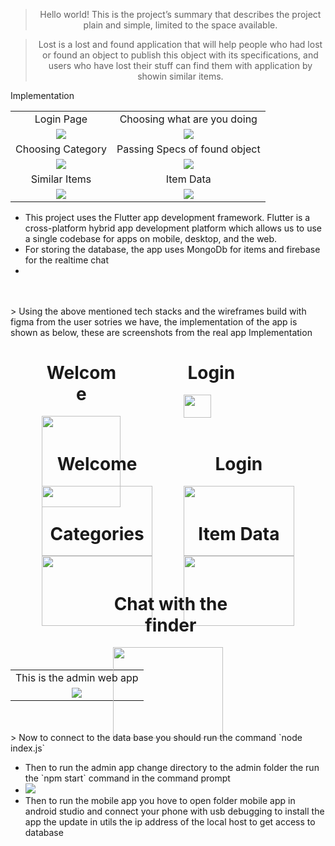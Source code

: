 <div align="center">

</div>

<div align="center">

> Hello world! This is the project’s summary that describes the project plain and simple, limited to the space available. 

> Lost is a lost and found application that will help people who had lost or found an object to publish this object with its specifications, and users who have lost their stuff can find them with application by showin similar items.
 </div>


 <table align="center" style="text-align: center;">
   <tr>Implementation</tr>
   <tr>
       <td>Login Page</td>
    <td>Choosing what are you doing</td>
   </tr>
   
   <tr>
     <td><img src="./Readme/one.png"/></td>
     <td><img src="./Readme/2.png"/></td>
     
   </tr>
   <tr>
       <td>Choosing Category</td>
    <td>Passing Specs of found object</td>
   </tr>
   
   <tr>
     <td><img src="./Readme/three.png"/></td>
     <td><img src="./Readme/four.png"/></td>
     
   </tr>
   <tr>
       <td>Similar Items</td>
    <td>Item Data</td>
   </tr>
   
   <tr>
     <td><img src="./Readme/five.png"/></td>
     <td><img src="./Readme/six.png"/></td>
     
   </tr>      
      
</table>
<ul>  
   <li>
      This project uses the Flutter app development framework. Flutter is a cross-platform hybrid app development platform which allows us to use a single codebase for apps on mobile, desktop, and the web.
   </li>
   <li>
       For storing the database, the app uses MongoDb for items and firebase for the realtime chat
      </li>
      <li>
      </ul>
      <br><br>
> Using the above mentioned tech stacks and the wireframes build with figma from the user sotries we have, the implementation of the app is shown as below, these are screenshots from the real app

<table align="center" style="text-align: center;">
   <tr>Implementation</tr>
 
   
   <tr>
    <div style="display:flex;justify-content:space-around; flex-direction: row;">
    <div style="width: 25%;">
      <h1 style="text-align: center; width: 100%;">Welcome</h1>
      <img src="./Readme/sc1.jpeg" width="100%"/>
    </div>
    <div style="width: 35%;">
      <h1 style="text-align: center; width: 50%;">Login</h1>
      <img src="./Readme/sc2.jpeg" width="50%"/>
    </div>
   </div>   
  </tr> 
   
   <tr>
    <div style="display:flex;justify-content:space-evenly;">
      <div style="width: 35%;">
        <h1 style="text-align: center; width: 100%;">Welcome</h1>
        <img src="./Readme/sc5.jpeg" width="100%"/>
      </div>
      <div style="width: 35%;">
        <h1 style="text-align: center; width: 100%;">Login</h1>
        <img src="./Readme/sc4.jpeg" width="100%"/>
      </div>
     </div>     
   </tr>
   
   
   <tr>
    <div style="display:flex;justify-content:space-evenly;">
      <div style="width: 35%;">
        <h1 style="text-align: center; width: 100%;">Categories</h1>
        <img src="./Readme/sc6.jpeg" width="100%"/>
      </div>
      <div style="width: 35%;">
        <h1 style="text-align: center; width: 100%;">Item Data</h1>
        <img src="./Readme/sc7.jpeg" width="100%"/>
      </div>
     </div>          
   </tr>   
   <tr>
    <div style="display:flex;justify-content:space-evenly;">
      <div style="width: 35%;">
        <h1 style="text-align: center; width: 105%;">Chat with the finder</h1>
        <img src="./Readme/sc3.jpeg" width="100%"/>
      </div>
     </div>     
   </tr>  
   <tr>
   <td>
   This is the admin web app
   </td>
   </tr> 
     <tr>
   <td><img src="./Readme/admin.jpg"/></td>
   </tr> 
      
</table>
<br><br>
> Now to connect to the data base you should run the command  `node index.js`

<ul>  
   <li>
   Then to run the admin app change directory to the admin folder the run the `npm start` command in the command prompt
   </li>
   <li>
   <img src="./Readme/runadmin.jpg"/>
   </li>
     <li>
   Then to run the mobile app you hove to open folder mobile app in android studio and connect your phone with usb debugging to install the app the update in utils the ip address of the local host to get access to database
   </li>
  
   
</ul>

